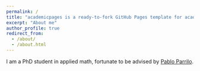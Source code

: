 ```yaml
---
permalink: /
title: "academicpages is a ready-to-fork GitHub Pages template for academic personal websites"
excerpt: "About me"
author_profile: true
redirect_from: 
  - /about/
  - /about.html
---
```

I am a PhD student in applied math, fortunate to be advised by [Pablo Parrilo](https://www.mit.edu/~parrilo/). 
